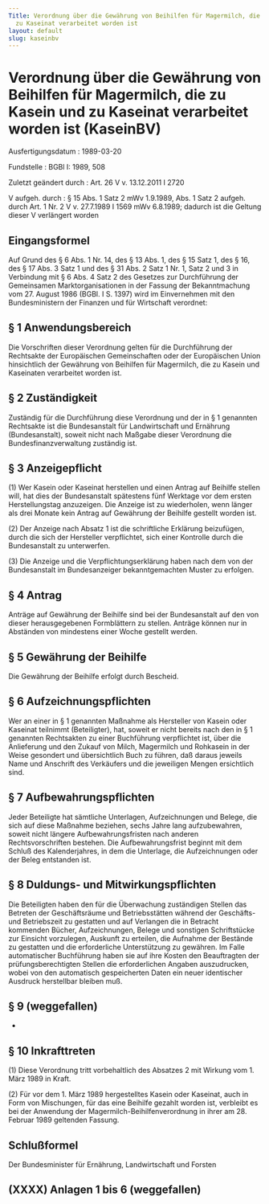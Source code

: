 ```yaml
---
Title: Verordnung über die Gewährung von Beihilfen für Magermilch, die zu Kasein und
  zu Kaseinat verarbeitet worden ist
layout: default
slug: kaseinbv
---
```


# Verordnung über die Gewährung von Beihilfen für Magermilch, die zu Kasein und zu Kaseinat verarbeitet worden ist (KaseinBV)

Ausfertigungsdatum
:   1989-03-20

Fundstelle
:   BGBl I: 1989, 508

Zuletzt geändert durch
:   Art. 26 V v. 13.12.2011 I 2720

V aufgeh. durch
:   § 15 Abs. 1 Satz 2 mWv 1.9.1989, Abs. 1 Satz 2 aufgeh. durch Art. 1 Nr. 2 V v. 27.7.1989 I 1569 mWv 6.8.1989; dadurch ist die Geltung dieser V verlängert worden


## Eingangsformel

Auf Grund des § 6 Abs. 1 Nr. 14, des § 13 Abs. 1, des § 15 Satz 1, des
§ 16, des § 17 Abs. 3 Satz 1 und des § 31 Abs. 2 Satz 1 Nr. 1, Satz 2
und 3 in Verbindung mit § 6 Abs. 4 Satz 2 des Gesetzes zur
Durchführung der Gemeinsamen Marktorganisationen in der Fassung der
Bekanntmachung vom 27. August 1986 (BGBl. I S. 1397) wird im
Einvernehmen mit den Bundesministern der Finanzen und für Wirtschaft
verordnet:


## § 1 Anwendungsbereich

Die Vorschriften dieser Verordnung gelten für die Durchführung der
Rechtsakte der Europäischen Gemeinschaften oder der Europäischen Union
hinsichtlich der Gewährung von Beihilfen für Magermilch, die zu Kasein
und Kaseinaten verarbeitet worden ist.


## § 2 Zuständigkeit

Zuständig für die Durchführung diese Verordnung und der in § 1
genannten Rechtsakte ist die Bundesanstalt für Landwirtschaft und
Ernährung (Bundesanstalt), soweit nicht nach Maßgabe dieser Verordnung
die Bundesfinanzverwaltung zuständig ist.


## § 3 Anzeigepflicht

(1) Wer Kasein oder Kaseinat herstellen und einen Antrag auf Beihilfe
stellen will, hat dies der Bundesanstalt spätestens fünf Werktage vor
dem ersten Herstellungstag anzuzeigen. Die Anzeige ist zu wiederholen,
wenn länger als drei Monate kein Antrag auf Gewährung der Beihilfe
gestellt worden ist.

(2) Der Anzeige nach Absatz 1 ist die schriftliche Erklärung
beizufügen, durch die sich der Hersteller verpflichtet, sich einer
Kontrolle durch die Bundesanstalt zu unterwerfen.

(3) Die Anzeige und die Verpflichtungserklärung haben nach dem von der
Bundesanstalt im Bundesanzeiger bekanntgemachten Muster zu erfolgen.


## § 4 Antrag

Anträge auf Gewährung der Beihilfe sind bei der Bundesanstalt auf den
von dieser herausgegebenen Formblättern zu stellen. Anträge können nur
in Abständen von mindestens einer Woche gestellt werden.


## § 5 Gewährung der Beihilfe

Die Gewährung der Beihilfe erfolgt durch Bescheid.


## § 6 Aufzeichnungspflichten

Wer an einer in § 1 genannten Maßnahme als Hersteller von Kasein oder
Kaseinat teilnimmt (Beteiligter), hat, soweit er nicht bereits nach
den in § 1 genannten Rechtsakten zu einer Buchführung verpflichtet
ist, über die Anlieferung und den Zukauf von Milch, Magermilch und
Rohkasein in der Weise gesondert und übersichtlich Buch zu führen, daß
daraus jeweils Name und Anschrift des Verkäufers und die jeweiligen
Mengen ersichtlich sind.


## § 7 Aufbewahrungspflichten

Jeder Beteiligte hat sämtliche Unterlagen, Aufzeichnungen und Belege,
die sich auf diese Maßnahme beziehen, sechs Jahre lang aufzubewahren,
soweit nicht längere Aufbewahrungsfristen nach anderen
Rechtsvorschriften bestehen. Die Aufbewahrungsfrist beginnt mit dem
Schluß des Kalenderjahres, in dem die Unterlage, die Aufzeichnungen
oder der Beleg entstanden ist.


## § 8 Duldungs- und Mitwirkungspflichten

Die Beteiligten haben den für die Überwachung zuständigen Stellen das
Betreten der Geschäftsräume und Betriebsstätten während der Geschäfts-
und Betriebszeit zu gestatten und auf Verlangen die in Betracht
kommenden Bücher, Aufzeichnungen, Belege und sonstigen Schriftstücke
zur Einsicht vorzulegen, Auskunft zu erteilen, die Aufnahme der
Bestände zu gestatten und die erforderliche Unterstützung zu gewähren.
Im Falle automatischer Buchführung haben sie auf ihre Kosten den
Beauftragten der prüfungsberechtigten Stellen die erforderlichen
Angaben auszudrucken, wobei von den automatisch gespeicherten Daten
ein neuer identischer Ausdruck herstellbar bleiben muß.


## § 9 (weggefallen)

-


## § 10 Inkrafttreten

(1) Diese Verordnung tritt vorbehaltlich des Absatzes 2 mit Wirkung
vom 1. März 1989 in Kraft.

(2) Für vor dem 1. März 1989 hergestelltes Kasein oder Kaseinat, auch
in Form von Mischungen, für das eine Beihilfe gezahlt worden ist,
verbleibt es bei der Anwendung der Magermilch-Beihilfenverordnung in
ihrer am 28. Februar 1989 geltenden Fassung.


## Schlußformel

Der Bundesminister für Ernährung, Landwirtschaft und Forsten


## (XXXX) Anlagen 1 bis 6 (weggefallen)


